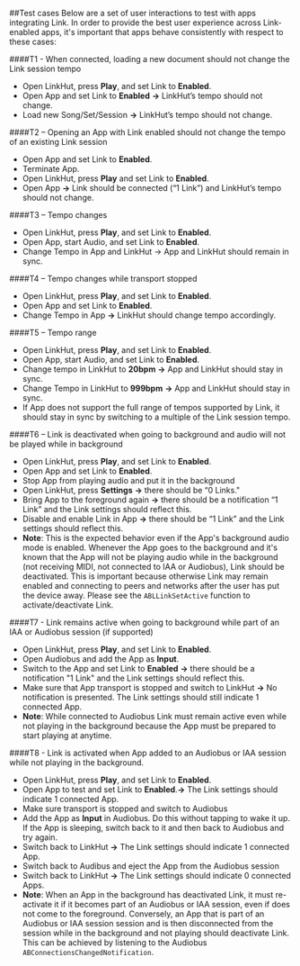 ##Test cases
Below are a set of user interactions to test with apps integrating Link. In order to provide the best user experience across Link-enabled apps, it's important that apps behave consistently with respect to these cases:

####T1 - When connected, loading a new document should not change the Link session tempo
- Open LinkHut, press **Play**, and set Link to **Enabled**.
- Open App and set Link to **Enabled** **->** LinkHut’s tempo should not change.
- Load new Song/Set/Session **->** LinkHut’s tempo should not change.

####T2 – Opening an App with Link enabled should not change the tempo of an existing Link session
- Open App and set Link to **Enabled**.
- Terminate App.
- Open LinkHut, press **Play** and set Link to **Enabled**.
- Open App **->** Link should be connected (“1 Link”) and LinkHut’s tempo should not change.

####T3 – Tempo changes
- Open LinkHut, press **Play**, and set Link to **Enabled**.
- Open App, start Audio, and set Link to **Enabled**.
- Change Tempo in App and LinkHut -> App and LinkHut should remain in sync.

####T4 – Tempo changes while transport stopped
- Open LinkHut, press **Play**, and set Link to **Enabled**.
- Open App and set Link to **Enabled**.
- Change Tempo in App **->** LinkHut should change tempo accordingly.

####T5 – Tempo range
- Open LinkHut, press **Play**, and set Link to **Enabled**.
- Open App, start Audio, and set Link to **Enabled**.
- Change tempo in LinkHut to **20bpm** **->** App and LinkHut should stay in sync.
- Change Tempo in LinkHut to **999bpm** **->** App and LinkHut should stay in sync.
- If App does not support the full range of tempos supported by Link, it should stay in sync by switching to a multiple of the Link session tempo.

####T6 – Link is deactivated when going to background and audio will not be played while in background
- Open LinkHut, press **Play**, and set Link to **Enabled**.
- Open App and set Link to **Enabled**.
- Stop App from playing audio and put it in the background
- Open LinkHut, press **Settings** **->** there should be “0 Links."
- Bring App to the foreground again **->** there should be a notification “1 Link” and the Link settings should reflect this.
- Disable and enable Link in App **->** there should be “1 Link” and the Link settings should reflect this.
- **Note**: This is the expected behavior even if the App's background audio mode is enabled. Whenever the App goes to the background and it's known that the App will not be playing audio while in the background (not receiving MIDI, not connected to IAA or Audiobus), Link should be deactivated. This is important because otherwise Link may remain enabled and connecting to peers and networks after the user has put the device away. Please see the `ABLLinkSetActive` function to activate/deactivate Link.

####T7 - Link remains active when going to background while part of an IAA or Audiobus session (if supported)
- Open LinkHut, press **Play**, and set Link to **Enabled**.
- Open Audiobus and add the App as **Input**.
- Switch to the App and set Link to **Enabled** **->** there should be a notification "1 Link" and the Link settings should reflect this.
- Make sure that App transport is stopped and switch to LinkHut **->** No notification is presented. The Link settings should still indicate 1 connected App.
- **Note**: While connected to Audiobus Link must remain active even while not playing in the background because the App must be prepared to start playing at anytime.

####T8 - Link is activated when App added to an Audiobus or IAA session while not playing in the background.
- Open LinkHut, press **Play**, and set Link to **Enabled**.
- Open App to test and set Link to **Enabled**.**->** The Link settings should indicate 1 connected App.
- Make sure transport is stopped and switch to Audiobus
- Add the App as **Input** in Audiobus. Do this without tapping to wake it up. If the App is sleeping, switch back to it and then back to Audiobus and try again.
- Switch back to LinkHut **->** The Link settings should indicate 1 connected App.
- Switch back to Audibus and eject the App from the Audiobus session
- Switch back to LinkHut **->** The Link settings should indicate 0 connected Apps.
- **Note**: When an App in the background has deactivated Link, it must re-activate it if it becomes part of an Audiobus or IAA session, even if does not come to the foreground. Conversely, an App that is part of an Audiobus or IAA session session and is then disconnected from the session while in the background and not playing should deactivate Link. This can be achieved by listening to the Audiobus `ABConnectionsChangedNotification`.
